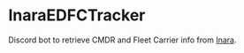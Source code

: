 # InaraEDFCTracker
Discord bot to retrieve CMDR and Fleet Carrier info from [Inara](https://inara.cz).
